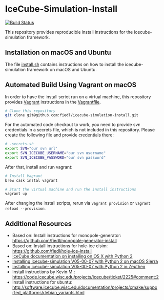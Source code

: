 # IceCube-Simulation-Install

[![Build Status](https://github.com/fiedl/icecube-simulation-install/workflows/build/badge.svg)](https://github.com/fiedl/icecube-simulation-install/actions)

This repository provides reproducible install instructions for the icecube-simulation framework.

## Installation on macOS and Ubuntu

The file [install.sh](install.sh) contains instructions on how to install the icecube-simulation framework on macOS and Ubuntu.

## Automated Build Using Vagrant on macOS

In order to have the install scriot run on a virtual machine, this repository provides [Vagrant](http://vagrantup.com) instructions in the [Vagrantfile](Vagrantfile).

```bash
# Clone this repository
git clone git@github.com:fiedl/icecube-simulation-install.git
```

For the automated code checkout to work, you need to provide svn credentials in a secrets file, which is not included in this repository. Please create the following file and provide credentials there:

```bash
# .secrets.sh
export SVN="our svn url"
export SVN_ICECUBE_USERNAME="our svn username"
export SVN_ICECUBE_PASSWORD="our svn password"
```

After that, install and run vagrant:

```bash
# Install Vagrant
brew cask instal vagrant

# Start the virtual machine and run the install instructions
vagrant up
```

After changing the install scripts, rerun via `vagrant provision` or `vagrant reload --provision`.

## Additional Resources

- Based on: Install instructions for monopole-generator: https://github.com/fiedl/monopole-generator-install
- Based on: Install instructions for hole-ice clsim: https://github.com/fiedl/hole-ice-install
- [IceCube documentation on installing on OS X with Python 2](http://software.icecube.wisc.edu/documentation/projects/cmake/supported_platforms/osx.html)
- [Installing icecube-simulation V05-00-07 with Python 2 on macOS Sierra](https://github.com/fiedl/hole-ice-study/blob/master/notes/2016-11-15_Installing_IceSim_on_macOS_Sierra.md)
- [Installing icecube-simulation V05-00-07 with Python 2 in Zeuthen](https://github.com/fiedl/hole-ice-study/blob/master/notes/2018-01-23_Installing_IceSim_in_Zeuthen.md)
- Install instructions by Kevin M.: https://code.icecube.wisc.edu/projects/icecube/ticket/2225#comment:2
- Install instructions for ubuntu: http://software.icecube.wisc.edu/documentation/projects/cmake/supported_platforms/debian_variants.html